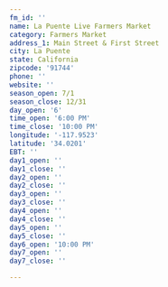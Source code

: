 ```yaml
---
fm_id: ''
name: La Puente Live Farmers Market
category: Farmers Market
address_1: Main Street & First Street
city: La Puente
state: California
zipcode: '91744'
phone: ''
website: ''
season_open: 7/1
season_close: 12/31
day_open: '6'
time_open: '6:00 PM'
time_close: '10:00 PM'
longitude: '-117.9523'
latitude: '34.0201'
EBT: ''
day1_open: ''
day1_close: ''
day2_open: ''
day2_close: ''
day3_open: ''
day3_close: ''
day4_open: ''
day4_close: ''
day5_open: ''
day5_close: ''
day6_open: '10:00 PM'
day7_open: ''
day7_close: ''

---
```

